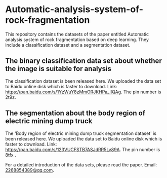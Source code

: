 # Automatic-analysis-system-of-rock-fragmentation
This repository contains the datasets of the paper entitled Automatic analysis system of rock fragmentation based on deep learning. 
They include a classification dataset and a segmentation dataset.
## The binary classification data set about whether the image is suitable for analysis
The classification dataset is been released here. 
We uploaded the data set to Baidu online disk which is faster to download. Link: https://pan.baidu.com/s/1YzWuY8zMmORJKHPa_IIQAg. The pin number is 2t9z.

## The segmentation about the body region of electric mining dump truck
The 'Body region of electric mining dump truck segmentation dataset' is been released here. 
We uploaded the data set to Baidu online disk which is faster to download. Link: https://pan.baidu.com/s/123VUCFSTB7ASJdRR5Lv89A. The pin number is 8tfx .

For a detailed introduction of the data sets, please read the paper.
Email: 2268854389@qq.com.

